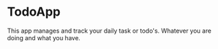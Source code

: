 # TodoApp
 This app manages and track your daily task or todo's. Whatever you are doing and what you have.
